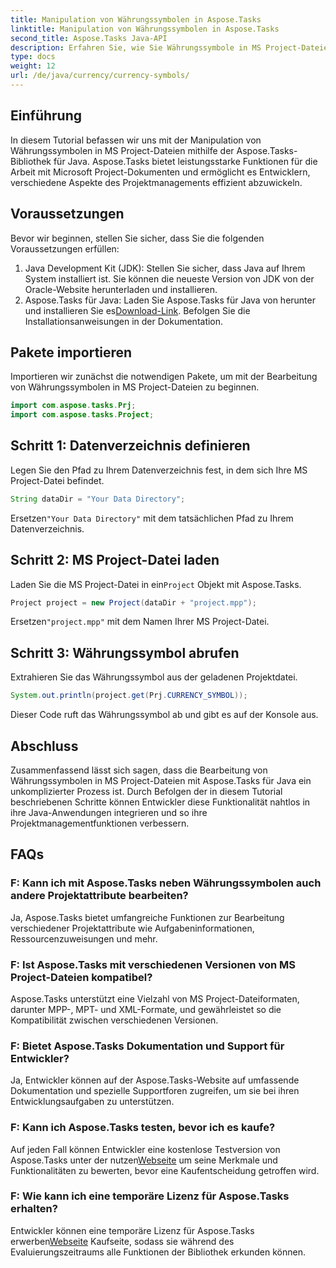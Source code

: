 ```yaml
---
title: Manipulation von Währungssymbolen in Aspose.Tasks
linktitle: Manipulation von Währungssymbolen in Aspose.Tasks
second_title: Aspose.Tasks Java-API
description: Erfahren Sie, wie Sie Währungssymbole in MS Project-Dateien mit Aspose.Tasks für Java bearbeiten. Einfache Schritte für effizientes Projektmanagement.
type: docs
weight: 12
url: /de/java/currency/currency-symbols/
---
```

## Einführung
In diesem Tutorial befassen wir uns mit der Manipulation von Währungssymbolen in MS Project-Dateien mithilfe der Aspose.Tasks-Bibliothek für Java. Aspose.Tasks bietet leistungsstarke Funktionen für die Arbeit mit Microsoft Project-Dokumenten und ermöglicht es Entwicklern, verschiedene Aspekte des Projektmanagements effizient abzuwickeln.
## Voraussetzungen
Bevor wir beginnen, stellen Sie sicher, dass Sie die folgenden Voraussetzungen erfüllen:
1. Java Development Kit (JDK): Stellen Sie sicher, dass Java auf Ihrem System installiert ist. Sie können die neueste Version von JDK von der Oracle-Website herunterladen und installieren.
2.  Aspose.Tasks für Java: Laden Sie Aspose.Tasks für Java von herunter und installieren Sie es[Download-Link](https://releases.aspose.com/tasks/java/). Befolgen Sie die Installationsanweisungen in der Dokumentation.

## Pakete importieren
Importieren wir zunächst die notwendigen Pakete, um mit der Bearbeitung von Währungssymbolen in MS Project-Dateien zu beginnen.
```java
import com.aspose.tasks.Prj;
import com.aspose.tasks.Project;
```

## Schritt 1: Datenverzeichnis definieren
Legen Sie den Pfad zu Ihrem Datenverzeichnis fest, in dem sich Ihre MS Project-Datei befindet.
```java
String dataDir = "Your Data Directory";
```
 Ersetzen`"Your Data Directory"` mit dem tatsächlichen Pfad zu Ihrem Datenverzeichnis.
## Schritt 2: MS Project-Datei laden
 Laden Sie die MS Project-Datei in ein`Project` Objekt mit Aspose.Tasks.
```java
Project project = new Project(dataDir + "project.mpp");
```
 Ersetzen`"project.mpp"` mit dem Namen Ihrer MS Project-Datei.
## Schritt 3: Währungssymbol abrufen
Extrahieren Sie das Währungssymbol aus der geladenen Projektdatei.
```java
System.out.println(project.get(Prj.CURRENCY_SYMBOL));
```
Dieser Code ruft das Währungssymbol ab und gibt es auf der Konsole aus.

## Abschluss
Zusammenfassend lässt sich sagen, dass die Bearbeitung von Währungssymbolen in MS Project-Dateien mit Aspose.Tasks für Java ein unkomplizierter Prozess ist. Durch Befolgen der in diesem Tutorial beschriebenen Schritte können Entwickler diese Funktionalität nahtlos in ihre Java-Anwendungen integrieren und so ihre Projektmanagementfunktionen verbessern.
## FAQs
### F: Kann ich mit Aspose.Tasks neben Währungssymbolen auch andere Projektattribute bearbeiten?
Ja, Aspose.Tasks bietet umfangreiche Funktionen zur Bearbeitung verschiedener Projektattribute wie Aufgabeninformationen, Ressourcenzuweisungen und mehr.
### F: Ist Aspose.Tasks mit verschiedenen Versionen von MS Project-Dateien kompatibel?
Aspose.Tasks unterstützt eine Vielzahl von MS Project-Dateiformaten, darunter MPP-, MPT- und XML-Formate, und gewährleistet so die Kompatibilität zwischen verschiedenen Versionen.
### F: Bietet Aspose.Tasks Dokumentation und Support für Entwickler?
Ja, Entwickler können auf der Aspose.Tasks-Website auf umfassende Dokumentation und spezielle Supportforen zugreifen, um sie bei ihren Entwicklungsaufgaben zu unterstützen.
### F: Kann ich Aspose.Tasks testen, bevor ich es kaufe?
 Auf jeden Fall können Entwickler eine kostenlose Testversion von Aspose.Tasks unter der nutzen[Webseite](https://purchase.aspose.com/buy) um seine Merkmale und Funktionalitäten zu bewerten, bevor eine Kaufentscheidung getroffen wird.
### F: Wie kann ich eine temporäre Lizenz für Aspose.Tasks erhalten?
 Entwickler können eine temporäre Lizenz für Aspose.Tasks erwerben[Webseite](https://purchase.aspose.com/temporary-license/) Kaufseite, sodass sie während des Evaluierungszeitraums alle Funktionen der Bibliothek erkunden können.